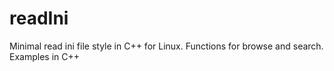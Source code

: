 # readIni
Minimal read ini file style in C++ for Linux.
Functions for browse and search.
Examples in C++
